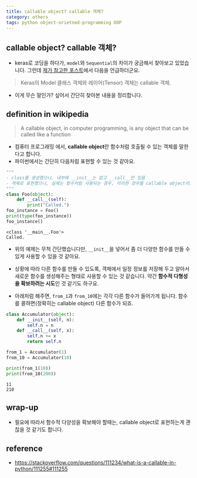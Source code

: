 ```yaml
---
title: callable object? callable 객체?
category: others
tags: python object-orietned-programming OOP
---
```


## callable object? callable 객체?

- keras로 코딩을 하다가, `model`와 `Sequential`의 차이가 궁금해서 찾아보고 있었습니다. 그런데 [제가 참고한 포스트](https://datascienceschool.net/view-notebook/1bde49133d7d40c0806e78b70513040b/)에서 다음을 언급하더군요. 

> Keras의 Model 클래스 객체와 레이어(Tensor) 객체는 callable 객체.

- 이게 무슨 말인가? 싶어서 간단히 찾아본 내용을 정리합니다. 

## definition in wikipedia

> A callable object, in computer programming, is any object that can be called like a function

- 컴퓨터 프로그래밍 에서, **callable object**란 함수처럼 호출될 수 있는 객체를 말한다고 합니다. 
- 파이썬에서는 간단히 다음처럼 표현할 수 있는 것 같아요. 

```python
"""
- class를 생성했으나, 내부에 __init__는 없고 __call__만 있음
- 객체로 표현했으나, 실제는 함수처럼 사용되는 경우, 이러한 경우를 callable object라고 하는 듯.
"""
class Foo(object):
    def __call__(self):
        print("Called.")
foo_instance = Foo()
print(type(foo_instance))
foo_instance()
```

```
<class '__main__.Foo'>
Called.
```

- 위의 예제는 무척 간단했습니다만, `__init__`을 넣어서 좀 더 다양한 함수를 만들 수 있게 사용할 수 있을 것 같아요. 
- 상황에 따라 다른 함수를 만들 수 있도록, 객체에서 일정 정보를 저장해 두고 알아서 새로운 함수를 생성해주는 형태로 사용할 수 있는 것 같습니다. 약간 **함수적 다형성을 확보하려는 시도**인 것 같기도 하구요. 

- 아래처럼 해주면, `from_1`과 `from_10`에는 각각 다른 함수가 들어가게 됩니다. 함수를 콜하면(정확히는 callable object) 다른 함수가 되죠. 

```python
class Accumulator(object):
    def __init__(self, n):
        self.n = n
    def __call__(self, x):
        self.n += x
        return self.n

from_1 = Accumulator(1)
from_10 = Accumulator(10)

print(from_1(10))
print(from_10(200))
```

```
11
210
```

## wrap-up

- 필요에 따라서 함수적 다양성을 확보해야 할때는, callable object로 표현하는게 괜찮을 것 같기도 합니다.


## reference 
- <https://stackoverflow.com/questions/111234/what-is-a-callable-in-python/111255#111255>